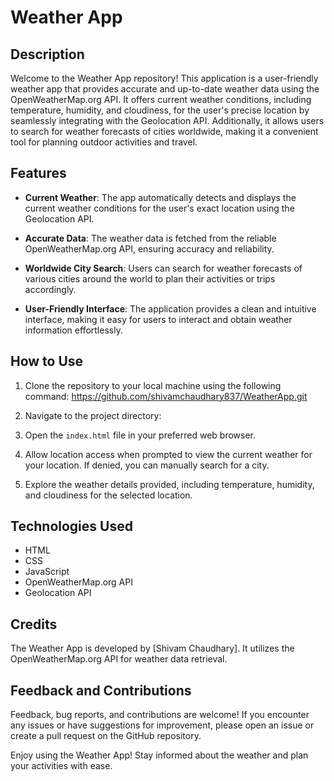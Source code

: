 # Weather App


## Description

Welcome to the Weather App repository! This application is a user-friendly weather app that provides accurate and up-to-date weather data using the OpenWeatherMap.org API. It offers current weather conditions, including temperature, humidity, and cloudiness, for the user's precise location by seamlessly integrating with the Geolocation API. Additionally, it allows users to search for weather forecasts of cities worldwide, making it a convenient tool for planning outdoor activities and travel.

## Features

- **Current Weather**: The app automatically detects and displays the current weather conditions for the user's exact location using the Geolocation API.

- **Accurate Data**: The weather data is fetched from the reliable OpenWeatherMap.org API, ensuring accuracy and reliability.

- **Worldwide City Search**: Users can search for weather forecasts of various cities around the world to plan their activities or trips accordingly.

- **User-Friendly Interface**: The application provides a clean and intuitive interface, making it easy for users to interact and obtain weather information effortlessly.

## How to Use

1. Clone the repository to your local machine using the following command:
   https://github.com/shivamchaudhary837/WeatherApp.git

2. Navigate to the project directory:

3. Open the `index.html` file in your preferred web browser.

4. Allow location access when prompted to view the current weather for your location. If denied, you can manually search for a city.

5. Explore the weather details provided, including temperature, humidity, and cloudiness for the selected location.

## Technologies Used

- HTML
- CSS
- JavaScript
- OpenWeatherMap.org API
- Geolocation API

## Credits

The Weather App is developed by [Shivam Chaudhary]. It utilizes the OpenWeatherMap.org API for weather data retrieval.

## Feedback and Contributions

Feedback, bug reports, and contributions are welcome! If you encounter any issues or have suggestions for improvement, please open an issue or create a pull request on the GitHub repository.

Enjoy using the Weather App! Stay informed about the weather and plan your activities with ease.
